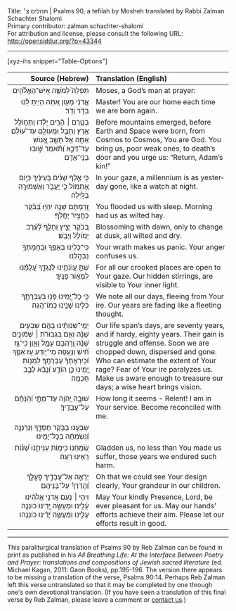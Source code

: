 <html>
<head></head>
<body>
Title: תהלים צ׳ | Psalms 90, a tefilah by Mosheh translated by Rabbi Zalman Schachter Shalomi<br />
Primary contributor: zalman.schachter-shalomi<br />
For attribution and license, please consult the following URL: <a href="http://opensiddur.org/?p=43344">http://opensiddur.org/?p=43344</a>
<p />
<hr />

[xyz-ihs snippet="Table-Options"]<table style="margin-left: auto; margin-right: auto;" class="draggable">
<thead><tr><th id="x" style="text-align: right;">Source (Hebrew)</th><th style="text-align: left;">Translation (English)</th></tr></thead>
<tbody>
<tr><td style="vertical-align:top;">
<div class="liturgy" lang="he" style="text-align: right;">
תְּפִלָּה֮ לְמֹשֶׁ֢ה אִֽישׁ־הָאֱלֹ֫הִ֥ים
</div></td>

<td style="vertical-align:top;">
<div class="english" lang="en" style="text-align: left;">
Moses, a God’s man at prayer:
</div></td></tr>


<tr><td style="vertical-align:top;">
<div class="liturgy" lang="he" style="text-align: right;">
אֲֽדֹנָ֗י מָע֣וֹן אַ֭תָּה הָיִ֥יתָ לָּ֗נוּ 
בְּדֹ֣ר וָדֹֽר׃
</div></td>

<td style="vertical-align:top;">
<div class="english" lang="en" style="text-align: left;">
Master! You are our home 
each time we are born again.
</div></td></tr>


<tr><td style="vertical-align:top;">
<div class="liturgy" lang="he" style="text-align: right;">
בְּטֶ֤רֶם ׀ הָ֘רִ֤ים יֻלָּ֗דוּ 
וַתְּח֣וֹלֵֽל אֶ֣רֶץ וְתֵבֵ֑ל 
וּֽמֵעוֹלָ֥ם עַד־ע֝וֹלָ֗ם 
אַתָּ֥ה אֵֽל׃
תָּשֵׁ֣ב אֱ֭נוֹשׁ 
עַד־דַּכָּ֑א וַ֝תֹּ֗אמֶר 
שׁ֣וּבוּ בְנֵֽי־אָדָֽם׃
</div></td>

<td style="vertical-align:top;">
<div class="english" lang="en" style="text-align: left;">
Before mountains emerged, 
before Earth and Space were born, 
from Cosmos to Cosmos,
You are God.
You bring us, poor weak ones, 
to death’s door and you urge us: 
“Return, Adam’s kin!”
</div></td></tr>


<tr><td style="vertical-align:top;">
<div class="liturgy" lang="he" style="text-align: right;">
כִּ֤י אֶ֪לֶף שָׁנִ֡ים בְּֽעֵינֶ֗יךָ 
כְּי֣וֹם אֶ֭תְמוֹל כִּ֣י יַֽעֲבֹ֑ר 
וְאַשְׁמוּרָ֥ה בַלָּֽיְלָה׃
</div></td>

<td style="vertical-align:top;">
<div class="english" lang="en" style="text-align: left;">
In your gaze,
a millennium is as yesterday gone, 
like a watch at night.
</div></td></tr>


<tr><td style="vertical-align:top;">
<div class="liturgy" lang="he" style="text-align: right;">
זְ֭רַמְתָּם שֵׁנָ֣ה יִהְי֑וּ 
בַּ֝בֹּ֗קֶר כֶּחָצִ֥יר יַחֲלֹֽף׃
</div></td>

<td style="vertical-align:top;">
<div class="english" lang="en" style="text-align: left;">
You flooded us with sleep. 
Morning had us as wilted hay.
</div></td></tr>


<tr><td style="vertical-align:top;">
<div class="liturgy" lang="he" style="text-align: right;">
בַּ֭בֹּקֶר יָצִ֣יץ 
וְחָלָ֑ף לָ֝עֶ֗רֶב 
יְמוֹלֵ֥ל וְיָבֵֽשׁ׃
</div></td>

<td style="vertical-align:top;">
<div class="english" lang="en" style="text-align: left;">
Blossoming with dawn, 
only to change at dusk, 
all wilted and dry.
</div></td></tr>


<tr><td style="vertical-align:top;">
<div class="liturgy" lang="he" style="text-align: right;">
כִּֽי־כָלִ֥ינוּ בְאַפֶּ֑ךָ 
וּֽבַחֲמָתְךָ֥ נִבְהָֽלְנוּ׃
</div></td>

<td style="vertical-align:top;">
<div class="english" lang="en" style="text-align: left;">
Your wrath makes us panic. 
Your anger confuses us.
</div></td></tr>


<tr><td style="vertical-align:top;">
<div class="liturgy" lang="he" style="text-align: right;">
שַׁתָּ֣ עֲוֺנֹתֵ֣ינוּ 
לְנֶגְדֶּ֑ךָ 
עֲ֝לֻמֵ֗נוּ 
לִמְא֥וֹר פָּנֶֽיךָ׃
</div></td>

<td style="vertical-align:top;">
<div class="english" lang="en" style="text-align: left;">
For all our crooked places 
are open to Your gaze.
Our hidden stirrings, 
are visible to Your inner light.
</div></td></tr>


<tr><td style="vertical-align:top;">
<div class="liturgy" lang="he" style="text-align: right;">
כִּ֣י כׇל־יָ֭מֵינוּ 
פָּנ֣וּ בְעֶבְרָתֶ֑ךָ 
כִּלִּ֖ינוּ שָׁנֵ֣ינוּ 
כְמוֹ־הֶֽגֶה׃
</div></td>

<td style="vertical-align:top;">
<div class="english" lang="en" style="text-align: left;">
We note all our days, 
fleeing from Your ire.
Our years are fading 
like a fleeting thought.
</div></td></tr>


<tr><td style="vertical-align:top;">
<div class="liturgy" lang="he" style="text-align: right;">
יְמֵֽי־שְׁנוֹתֵ֨ינוּ בָהֶ֥ם 
שִׁבְעִ֪ים שָׁנָ֡ה 
וְאִ֤ם בִּגְבוּרֹ֨ת ׀ שְׁמ֘וֹנִ֤ים שָׁנָ֗ה 
וְ֭רׇהְבָּם עָמָ֣ל וָאָ֑וֶן 
כִּי־גָ֥ז 
חִ֝֗ישׁ וַנָּעֻֽפָה׃
מִֽי־י֭וֹדֵעַ 
עֹ֣ז אַפֶּ֑ךָ 
וּ֝כְיִרְאָתְךָ֗ עֶבְרָתֶֽךָ׃
לִמְנ֣וֹת יָ֭מֵינוּ 
כֵּ֣ן הוֹדַ֑ע 
וְ֝נָבִ֗א לְבַ֣ב חׇכְמָֽה׃
</div></td>

<td style="vertical-align:top;">
<div class="english" lang="en" style="text-align: left;">
Our life span’s days, 
are seventy years, 
and if hardy, eighty years. 
Their gain is struggle and offense. 
Soon we are chopped down, 
dispersed and gone.
Who can estimate 
the extent of Your rage?
Fear of Your ire paralyzes us. 
Make us aware enough 
to treasure our days; 
a wise heart brings vision.
</div></td></tr>


<tr><td style="vertical-align:top;">
<div class="liturgy" lang="he" style="text-align: right;">
שׁוּבָ֣ה יְ֭הֹוָה
עַד־מָתָ֑י
וְ֝הִנָּחֵ֗ם עַל־עֲבָדֶֽיךָ׃
</div></td>

<td style="vertical-align:top;">
<div class="english" lang="en" style="text-align: left;">
How long it seems - Relent!
I am in Your service. 
Become reconciled with me.
</div></td></tr>


<tr><td style="vertical-align:top;">
<div class="liturgy" lang="he" style="text-align: right;">
שַׂבְּעֵ֣נוּ בַבֹּ֣קֶר חַסְדֶּ֑ךָ 
וּֽנְרַנְּנָ֥ה וְ֝נִשְׂמְחָ֗ה בְּכׇל־יָמֵֽינוּ׃
</div></td>

<td style="vertical-align:top;">
<div class="english" lang="en" style="text-align: left;">

</div></td></tr>


<tr><td style="vertical-align:top;">
<div class="liturgy" lang="he" style="text-align: right;">
שַׂ֭מְּחֵנוּ 
כִּימ֣וֹת עִנִּיתָ֑נוּ 
שְׁ֝נ֗וֹת רָאִ֥ינוּ רָעָֽה׃
</div></td>

<td style="vertical-align:top;">
<div class="english" lang="en" style="text-align: left;">
Gladden us, no less 
than You made us suffer, 
those years we endured such harm.
</div></td></tr>


<tr><td style="vertical-align:top;">
<div class="liturgy" lang="he" style="text-align: right;">
יֵרָאֶ֣ה 
אֶל־עֲבָדֶ֣יךָ פׇעֳלֶ֑ךָ 
וַ֝הֲדָרְךָ֗ עַל־בְּנֵיהֶֽם׃
</div></td>

<td style="vertical-align:top;">
<div class="english" lang="en" style="text-align: left;">
Oh that we could see 
Your design clearly,
Your grandeur in our children.
</div></td></tr>


<tr><td style="vertical-align:top;">
<div class="liturgy" lang="he" style="text-align: right;">
וִיהִ֤י ׀ נֹ֤עַם אֲדֹנָ֥י אֱלֹהֵ֗ינוּ 
עָ֫לֵ֥ינוּ 
וּמַעֲשֵׂ֣ה יָ֭דֵינוּ 
כּוֹנְנָ֥ה עָלֵ֑ינוּ 
וּֽמַעֲשֵׂ֥ה יָ֝דֵ֗ינוּ 
כּוֹנְנֵֽהוּ׃
</div></td>

<td style="vertical-align:top;">
<div class="english" lang="en" style="text-align: left;">
May Your kindly Presence, Lord, 
be ever pleasant for us.
May our hands’ efforts 
achieve their aim.
Please let our efforts 
result in good.
</div></td></tr>
</tbody></table>

<hr />

This paraliturgical translation of Psalms 90 by Reb Zalman can be found in print as published in his <em>All Breathing Life: At the Interface Between Poetry and Prayer: translations and compositions of Jewish sacred literature</em> (ed. Michael Kagan, 2011: Gaon Books), pp.195-196. The version there appears to be missing a translation of the verse, Psalms 90:14. Perhaps Reb Zalman left this verse untranslated so that it may be completed by one through one's own devotional translation. (If you have seen a translation of this final verse by Reb Zalman, please leave a comment or <a href="/contact/">contact us</a>.)

&nbsp;
</body>
</html>